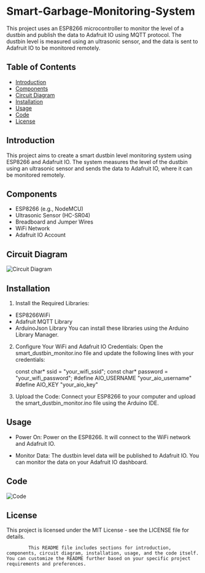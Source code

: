 # Smart-Garbage-Monitoring-System

This project uses an ESP8266 microcontroller to monitor the level of a dustbin and publish the data to Adafruit IO using MQTT protocol. The dustbin level is measured using an ultrasonic sensor, and the data is sent to Adafruit IO to be monitored remotely.

## Table of Contents
- [Introduction](#introduction)
- [Components](#components)
- [Circuit Diagram](#circuit-diagram)
- [Installation](#installation)
- [Usage](#usage)
- [Code](#code)
- [License](#license)

## Introduction

This project aims to create a smart dustbin level monitoring system using ESP8266 and Adafruit IO. The system measures the level of the dustbin using an ultrasonic sensor and sends the data to Adafruit IO, where it can be monitored remotely.

## Components

- ESP8266 (e.g., NodeMCU)
- Ultrasonic Sensor (HC-SR04)
- Breadboard and Jumper Wires
- WiFi Network
- Adafruit IO Account

## Circuit Diagram

![Circuit Diagram]()

## Installation
1. Install the Required Libraries:

- ESP8266WiFi
- Adafruit MQTT Library
- ArduinoJson Library
You can install these libraries using the Arduino Library Manager.

2. Configure Your WiFi and Adafruit IO Credentials:
Open the smart_dustbin_monitor.ino file and update the following lines with your credentials:

      const char* ssid = "your_wifi_ssid";
      const char* password = "your_wifi_password";
      #define AIO_USERNAME "your_aio_username"
      #define AIO_KEY "your_aio_key"
3. Upload the Code:
Connect your ESP8266 to your computer and upload the smart_dustbin_monitor.ino file using the Arduino IDE.

## Usage
- Power On:
  Power on the ESP8266. It will connect to the WiFi network and Adafruit IO.

- Monitor Data:
  The dustbin level data will be published to Adafruit IO. You can monitor the data on your Adafruit IO dashboard.

## Code

![Code](sketch_may10d.ino)

## License
This project is licensed under the MIT License - see the LICENSE file for details.


            This README file includes sections for introduction, components, circuit diagram, installation, usage, and the code itself. You can customize the README further based on your specific project requirements and preferences.

